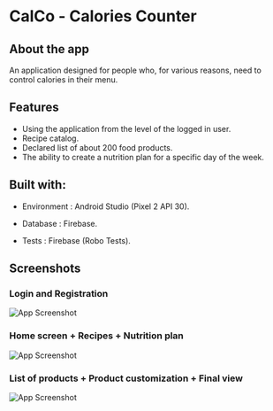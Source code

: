
# CalCo - Calories Counter

## About the app
An application designed for people who, for various reasons, need to control calories in their menu.

## Features
* Using the application from the level of the logged in user.
* Recipe catalog.
* Declared list of about 200 food products.
* The ability to create a nutrition plan for a specific day of the week.



## Built with:
* Environment : Android Studio (Pixel 2 API 30).

* Database : Firebase.

* Tests : Firebase (Robo Tests).








## Screenshots

### Login and Registration
![App Screenshot](https://i.ibb.co/r58thVK/Group-1.png)
### Home screen + Recipes + Nutrition plan
![App Screenshot](https://i.ibb.co/QYqbySd/Group-1-1.png)
### List of products + Product customization + Final view
![App Screenshot](https://i.ibb.co/FWX47SD/Group-1-2.png)

